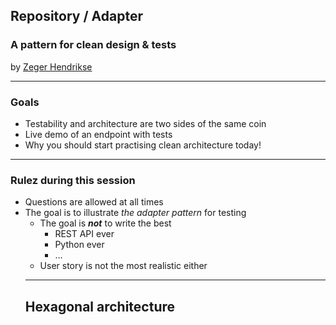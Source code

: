 ## Repository / Adapter

### A pattern for clean design &amp; tests

by [Zeger Hendrikse](https://www.it-essence.nl/)

---
### Goals

<ul>
<div>
<li>Testability and architecture are two sides of the same coin </li>
</div>
<div class="fragment">
<li>Live demo of an endpoint with tests</li>
</div> 
<div class="fragment">
<li>Why you should start practising clean architecture today!</li>
</div> 
</ul>

---

### Rulez during this session

<ul>
<div>
<li>Questions are allowed at all times</li>
</div>
<div class="fragment">
<li>
The goal is to illustrate <i>the adapter pattern</i> for testing
  <ul>
  <li>The goal is <em><b>not</b></em> to write the best
    <ul>
    <li>REST API ever</li>
    <li>Python ever</li>
    <li>...</li>
    </ul>
   </li>
   <li>User story is not the most realistic either</li>
</li>
</div>

---

## Hexagonal architecture
